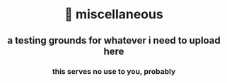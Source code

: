 <div align="center">
    <h1>👻 miscellaneous</h1>
    <h2>a testing grounds for whatever i need to upload here</h2>
    <h3>this serves no use to you, probably</h3>
</div>
